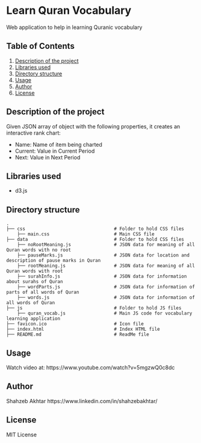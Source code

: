 # Learn Quran Vocabulary
Web application to help in learning Quranic vocabulary

## Table of Contents
<ol>
   <li><a href="#head1"> Description of the project</a>
   <li><a href="#head2"> Libraries used </a>
   <li><a href="#head3"> Directory structure </a>
   <li><a href="#head4"> Usage </a>
   <li><a href="#head5"> Author </a>
   <li><a href="#head6"> License </a>
</ol>



<h2 id="head1"> Description of the project </h2>
Given JSON array of object with the following properties, it creates an interactive rank chart:
<ul>
   <li>Name: Name of item being charted
   <li>Current: Value in Current Period
   <li>Next: Value in Next Period
</ul>

<h2 id="head2"> Libraries used </h2>

<ul>
 <li> d3.js
</ul>

<h2 id="head3"> Directory structure </h2>

```
.
├── css                                 # Folder to hold CSS files
    ├── main.css                        # Main CSS file
├── data                                # Folder to hold CSS files
    ├── noRootMeaning.js                # JSON data for meaning of all Quran words with no root  
    ├── pauseMarks.js                   # JSON data for location and description of pause marks in Quran
    ├── rootMeaning.js                  # JSON data for meaning of all Quran words with root 
    ├── surahInfo.js                    # JSON data for information about surahs of Quran
    ├── wordParts.js                    # JSON data for information of parts of all words of Quran
    ├── words.js                        # JSON data for information of all words of Quran
├── js                                  # Folder to hold JS files
    ├── quran_vocab.js                  # Main JS code for vocabulary learning application
├── favicon.ico                         # Icon file   
├── index.html                          # Index HTML file
├── README.md                           # ReadMe file

```

<h2 id="head4"> Usage </h2>
Watch video at: https://www.youtube.com/watch?v=5mgzwQ0c8dc

<h2 id="head5"> Author </h2>
Shahzeb Akhtar
https://www.linkedin.com/in/shahzebakhtar/

<h2 id="head6"> License </h2>
MIT License
